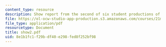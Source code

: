 ```yaml
---
content_type: resource
description: Show report from the second of six student productions of subUrbia.
file: https://ol-ocw-studio-app-production.s3.amazonaws.com/courses/21m-873-theater-arts-topics-suburbia-january-iap-2008/8e1b1fc1f29bdf40e298fed8f252bf98_show2.pdf
file_type: application/pdf
resourcetype: Document
title: show2.pdf
uid: 8e1b1fc1-f29b-df40-e298-fed8f252bf98
---
```

